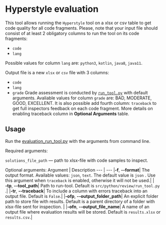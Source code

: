 # Hyperstyle evaluation

This tool allows running the `Hyperstyle` tool on a xlsx or csv table to get code quality for all code fragments. 
Please, note that your input file should consist of at least 2 obligatory columns to run the tool on its code fragments:

- `code`
- `lang`

Possible values for column `lang` are: `python3`, `kotlin`, `java8`, `java11`.

Output file is a new `xlsx` or `csv` file with 3 columns:
- `code`
- `lang`
- `grade`
Grade assessment is conducted by [`run_tool.py`](https://github.com/hyperskill/hyperstyle/blob/main/README.md) with default arguments. 
  Avaliable values for column  `grade` are: BAD, MODERATE, GOOD, EXCELLENT. 
  It is also possible add fourth column: `traceback` to get full inspectors feedback on each code fragment. 
  More details on enabling traceback column in **Optional Arguments** table.

## Usage

Run the [evaluation_run_tool.py](evaluation_run_tool.py) with the arguments from command line.

Required arguments:

`solutions_file_path` — path to xlsx-file with code samples to inspect.

Optional arguments:
Argument | Description
--- | ---
|**&#8209;f**, **&#8209;&#8209;format**| The output format. Available values: `json`, `text`. The default value is `json` . Use this argument when `traceback` is enabled, otherwise it will not be used.|
|**&#8209;tp**, **&#8209;&#8209;tool_path**| Path to run-tool. Default is `src/python/review/run_tool.py` .|
|**&#8209;tr**, **&#8209;&#8209;traceback**| To include a column with errors traceback into an output file. Default is `False`.|
|**&#8209;ofp**, **&#8209;&#8209;output_folder_path**| An explicit folder path to store file with results. Default is a parent directory of a folder with xlsx-file sent for inspection. |
|**&#8209;ofn**, **&#8209;&#8209;output_file_name**| A name of an output file where evaluation results will be stored. Default is `results.xlsx` or `results.csv`.|
